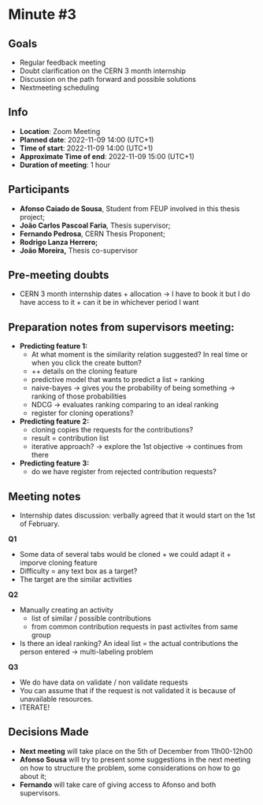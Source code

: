 # Minute #3

## Goals

- Regular feedback meeting
- Doubt clarification on the CERN 3 month internship
- Discussion on the path forward and possible solutions
- Nextmeeting scheduling

## Info

- **Location**: Zoom Meeting
- **Planned date**: 2022-11-09 14:00 (UTC+1)
- **Time of start**: 2022-11-09 14:00 (UTC+1)
- **Approximate Time of end**: 2022-11-09 15:00 (UTC+1)
- **Duration of meeting**: 1 hour

## Participants

- **Afonso Caiado de Sousa**, Student from FEUP involved in this thesis project;
- **João Carlos Pascoal Faria**, Thesis supervisor;
- **Fernando Pedrosa**, CERN Thesis Proponent;
- **Rodrigo Lanza Herrero;**
- **João Moreira,** Thesis co-supervisor

## Pre-meeting doubts

- CERN 3 month internship dates + allocation → I have to book it but I do have access to it + can it be in whichever period I want

## Preparation notes from supervisors meeting:

- **Predicting feature 1:**
    - At what moment is the similarity relation suggested? In real time or when you click the create button?
    - ++ details on the cloning feature
    - predictive model that wants to predict a list = ranking
    - naive-bayes → gives you the probability of being something → ranking of those probabilities
    - NDCG → evaluates ranking comparing to an ideal ranking
    - register for cloning operations?
- **Predicting feature** **2:**
    - cloning copies the requests for the contributions?
    - result = contribution list
    - iterative approach? → explore the 1st objective → continues from there
- **Predicting feature** **3:**
    - do we have register from rejected contribution requests?

## Meeting notes

- Internship dates discussion: verbally agreed that it would start on the 1st of February.

**Q1**

- Some data of several tabs would be cloned + we could adapt it + imporve cloning feature
- Difficulty = any text box as a target?
- The target are the similar activities

**Q2**

- Manually creating an activity
    - list of similar / possible contributions
    - from common contribution requests in past activites from same group
- Is there an ideal ranking? An ideal list = the actual contributions the person entered -> multi-labeling problem

**Q3**

- We do have data on validate / non validate requests
- You can assume that if the request is not validated it is because of unavailable resources.
- ITERATE!

## Decisions Made

- **Next meeting** will take place on the 5th of December from 11h00-12h00
- **Afonso Sousa** will try to present some suggestions in the next meeting on how to structure the problem, some considerations on how to go about it;
- **Fernando** will take care of giving access to Afonso and both supervisors.